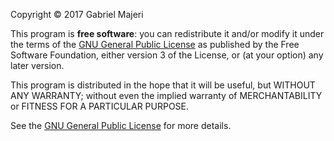 Copyright © 2017 Gabriel Majeri

This program is **free software**: you can redistribute it and/or modify
it under the terms of the [GNU General Public License][gpl] as published by
the Free Software Foundation, either version 3 of the License, or
(at your option) any later version.

This program is distributed in the hope that it will be useful,
but WITHOUT ANY WARRANTY; without even the implied warranty of
MERCHANTABILITY or FITNESS FOR A PARTICULAR PURPOSE.

See the [GNU General Public License][gpl] for more details.

[gpl]: https://www.gnu.org/licenses/
